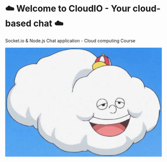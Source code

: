 
 # :cloud: Welcome to CloudIO - Your cloud-based chat :cloud:
Socket.io & Node.js Chat application - Cloud computing Course

![alt text](https://github.com/Nesher123/socketIO-Node-Chat/blob/master/cloudio-image.jpeg)
